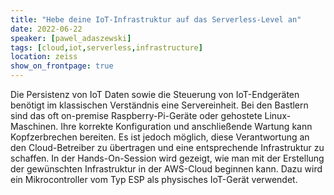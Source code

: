 ```yaml
---
title: "Hebe deine IoT-Infrastruktur auf das Serverless-Level an"
date: 2022-06-22
speaker: [pawel_adaszewski]
tags: [cloud,iot,serverless,infrastructure]
location: zeiss
show_on_frontpage: true
---
```


Die Persistenz von IoT Daten sowie die Steuerung von IoT-Endgeräten benötigt im klassischen Verständnis eine Servereinheit. Bei den Bastlern sind das oft on-premise Raspberry-Pi-Geräte oder gehostete Linux-Maschinen. Ihre korrekte Konfiguration und anschließende Wartung kann Kopfzerbrechen bereiten. Es ist jedoch möglich, diese Verantwortung an den Cloud-Betreiber zu übertragen und eine entsprechende Infrastruktur zu schaffen. In der Hands-On-Session wird gezeigt, wie man mit der Erstellung der gewünschten Infrastruktur in der AWS-Cloud beginnen kann. Dazu wird ein Mikrocontroller vom Typ ESP als physisches IoT-Gerät verwendet.
